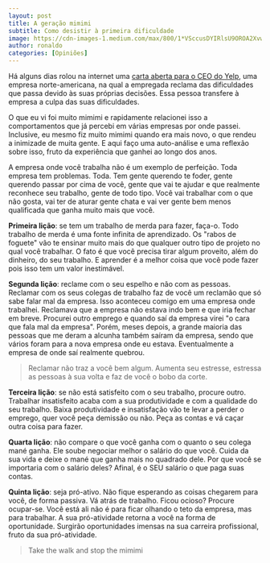 ```yaml
---
layout: post
title: A geração mimimi
subtitle: Como desistir à primeira dificuldade
image: https://cdn-images-1.medium.com/max/800/1*VSccusDYIRlsU9OROA2Xvw.jpeg
author: ronaldo
categories: [Opiniões]
---
```


Há alguns dias rolou na internet uma [carta aberta para o CEO do
Yelp](https://medium.com/@taliajane/an-open-letter-to-my-ceo-fb73df021e7a#.hro57tpcz),
uma empresa norte-americana, na qual a empregada reclama das
dificuldades que passa devido às suas próprias decisões. Essa pessoa
transfere à empresa a culpa das suas dificuldades.

O que eu vi foi muito mimimi e rapidamente relacionei isso a
comportamentos que já percebi em várias empresas por onde passei.
Inclusive, eu mesmo fiz muito mimimi quando era mais novo, o que
rendeu a inimizade de muita gente. E aqui faço uma auto-análise e uma
reflexão sobre isso, fruto da experiência que ganhei ao longo dos
anos.

A empresa onde você trabalha não é um exemplo de perfeição. Toda
empresa tem problemas. Toda. Tem gente querendo te foder, gente
querendo passar por cima de você, gente que vai te ajudar e que
realmente reconhece seu trabalho, gente de todo tipo. Você vai
trabalhar com o que não gosta, vai ter de aturar gente chata e vai ver
gente bem menos qualificada que ganha muito mais que você.

**Primeira lição**: se tem um trabalho de merda para fazer,
faça-o. Todo trabalho de merda é uma fonte infinita de aprendizado. Os
"rabos de foguete" vão te ensinar muito mais do que qualquer outro
tipo de projeto no qual você trabalhar. O fato é que você precisa
tirar algum proveito, além do dinheiro, do seu trabalho. E aprender é
a melhor coisa que você pode fazer pois isso tem um valor inestimável.

**Segunda lição**: reclame com o seu espelho e não com as
pessoas. Reclamar com os seus colegas de trabalho faz de você um
reclamão que só sabe falar mal da empresa. Isso aconteceu comigo em
uma empresa onde trabalhei. Reclamava que a empresa não estava indo
bem e que iria fechar em breve. Procurei outro emprego e quando saí da
empresa virei "o cara que fala mal da empresa". Porém, meses depois, a
grande maioria das pessoas que me deram a alcunha também saíram da
empresa, sendo que vários foram para a nova empresa onde eu
estava. Eventualmente a empresa de onde saí realmente quebrou.

> Reclamar não traz a você bem algum. Aumenta seu estresse, estressa
> as pessoas à sua volta e faz de você o bobo da corte.

**Terceira lição**: se não está satisfeito com o seu trabalho, procure
outro. Trabalhar insatisfeito acaba com a sua produtividade e com a
qualidade do seu trabalho. Baixa produtividade e insatisfação vão te
levar a perder o emprego, quer você peça demissão ou não. Peça as
contas e vá caçar outra coisa para fazer.

**Quarta lição**: não compare o que você ganha com o quanto o seu
colega mané ganha. Ele soube negociar melhor o salário do que
você. Cuida da sua vida e deixe o mané que ganha mais no quadrado
dele. Por que você se importaria com o salário deles? Afinal, é o SEU
salário o que paga suas contas.

**Quinta lição**: seja pró-ativo. Não fique esperando as coisas
chegarem para você, de forma passiva. Vá atrás de trabalho. Ficou
ocioso?  Procure ocupar-se. Você está ali não é para ficar olhando o
teto da empresa, mas para trabalhar. A sua pró-atividade retorna a
você na forma de oportunidade. Surgirão oportunidades imensas na sua
carreira profissional, fruto da sua pró-atividade.

> Take the walk and stop the mimimi
